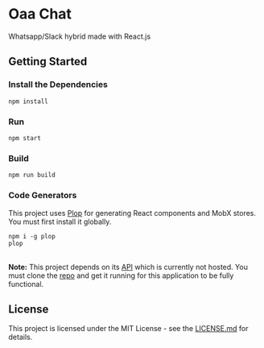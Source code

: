 # Oaa Chat

Whatsapp/Slack hybrid made with React.js

## Getting Started

### Install the Dependencies

```
npm install
```

### Run

```
npm start
```

### Build

```
npm run build
```

### Code Generators

This project uses [Plop](https://github.com/amwmedia/plop) for generating React components and MobX stores.
You must first install it globally.

```
npm i -g plop
plop
```

</br>**Note:** This project depends on its [API](https://github.com/danielzy95/oaa-chat-api) which is currently not hosted. 
You must clone the [repo](https://github.com/danielzy95/oaa-chat-api) and get it running for this application to be fully
functional.

## License

This project is licensed under the MIT License -  see the [LICENSE.md](https://github.com/danielzy95/oaa-chat/blob/master/LICENSE) for details.
